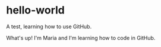 # hello-world
A test, learning how to use GitHub.

What's up! I'm Maria and I'm learning how to code in GitHub.
